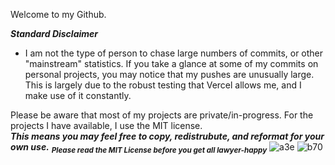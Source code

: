 Welcome to my Github. 



***Standard Disclaimer***

- I am not the type of person to chase large numbers of commits, or other "mainstream" statistics. If you take a glance at some of my commits on personal projects, you may notice that my pushes are unusually large. This is largely due to the robust testing that Vercel allows me, and I make use of it constantly.  
 
 
 
 
 
 
 
Please be aware that most of my projects are private/in-progress. For the projects I have available, I use the MIT license.  
**_This means you may feel free to copy, redistrubute, and reformat for your own use._**
<sub>**_Please read the MIT License before you get all lawyer-happy_**</sub>
![a3e](https://user-images.githubusercontent.com/91865823/193204242-310fe55b-c542-4d99-a41c-830c1eca7253.png#gh-dark-mode-only)
![b70](https://user-images.githubusercontent.com/91865823/193204757-bc6ab504-b679-4655-8b12-feb4d074d074.png#gh-light-mode-only)

<!--
Here are some ideas to get you started:

- 🔭 I’m currently working on ...
- 🌱 I’m currently learning ...
- 👯 I’m looking to collaborate on ...
- 🤔 I’m looking for help with ...
- 💬 Ask me about ...
- 📫 How to reach me: ...
- 😄 Pronouns: ...
- ⚡ Fun fact: ...
-->

